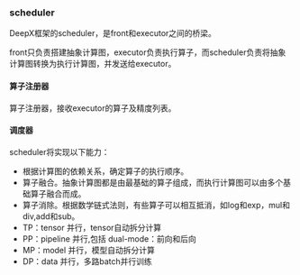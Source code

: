 ### scheduler

DeepX框架的scheduler，是front和executor之间的桥梁。

front只负责搭建抽象计算图，executor负责执行算子，而scheduler负责将抽象计算图转换为执行计算图，并发送给executor。

#### 算子注册器

算子注册器，接收executor的算子及精度列表。


#### 调度器

scheduler将实现以下能力：

+ 根据计算图的依赖关系，确定算子的执行顺序。
+ 算子融合。抽象计算图都是由最基础的算子组成，而执行计算图可以由多个基础算子融合而成。
+ 算子消除。根据数学链式法则，有些算子可以相互抵消，如log和exp，mul和div,add和sub。
+ TP：tensor 并行，tensor自动拆分计算
+ PP：pipeline 并行,包括 dual-mode：前向和后向
+ MP：model 并行，模型自动拆分计算
+ DP：data 并行，多路batch并行训练


